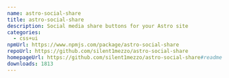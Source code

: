 ```yaml
---
name: astro-social-share
title: astro-social-share
description: Social media share buttons for your Astro site
categories:
  - css+ui
npmUrl: https://www.npmjs.com/package/astro-social-share
repoUrl: https://github.com/silent1mezzo/astro-social-share
homepageUrl: https://github.com/silent1mezzo/astro-social-share#readme
downloads: 1813
---
```

